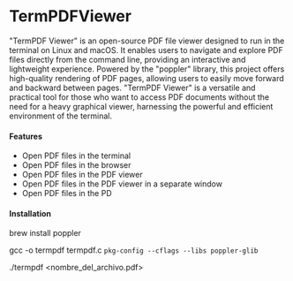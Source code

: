 # TermPDFViewer
"TermPDF Viewer" is an open-source PDF file viewer designed to run in the terminal on Linux and macOS. It enables users to navigate and explore PDF files directly from the command line, providing an interactive and lightweight experience. Powered by the "poppler" library, this project offers high-quality rendering of PDF pages, allowing users to easily move forward and backward between pages. "TermPDF Viewer" is a versatile and practical tool for those who want to access PDF documents without the need for a heavy graphical viewer, harnessing the powerful and efficient environment of the terminal.


#### Features
- Open PDF files in the terminal
- Open PDF files in the browser
- Open PDF files in the PDF viewer
- Open PDF files in the PDF viewer in a separate window
- Open PDF files in the PD

#### Installation

brew install poppler

gcc -o termpdf termpdf.c `pkg-config --cflags --libs poppler-glib`


./termpdf <nombre_del_archivo.pdf>
